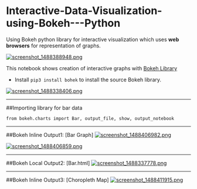 # Interactive-Data-Visualization-using-Bokeh---Python
Using Bokeh python library for interactive visualization which uses **web browsers** for representation of graphs.

[![screenshot_1488388948.png](https://postimg.cc/a61eqip0z/screenshot_1488388948.png)](https://postimg.cc/image/yzayr681b/)

This notebook shows creation of interactive graphs with [Bokeh Library](http://bokeh.pydata.org/en/latest/docs/installation.html)

* Install `pip3 install bohek` to install the source Bokeh library.

[![screenshot_1488338406.png](https://postimg.cc/ckk3jgqib/screenshot_1488338406.png)](https://postimg.cc/image/a38cc76lr/)


- - - -



##Importing library for bar data
```
from bokeh.charts import Bar, output_file, show, output_notebook
```


- - - -
##Bokeh Inline Output1: [Bar Graph]
[![screenshot_1488406982.png](https://s19.postimg.cc/k60wk5po3/screenshot_1488406982.png)](https://postimg.cc/image/npmu9ysdr/)

[![screenshot_1488406859.png](https://s19.postimg.cc/urkrw5vzn/screenshot_1488406859.png)](https://postimg.cc/image/u21zjsvfz/)

- - - -

##Bokeh Local Output2: [Bar.html]
[![screenshot_1488337778.png](https://s19.postimg.cc/jjy5itqgj/screenshot_1488337778.png)](https://postimg.cc/image/qn60yfvvz/)


- - - -

##Bokeh Inline Output3: [Choropleth Map]
[![screenshot_1488411915.png](https://postimg.cc/h0gaty71v/screenshot_1488411915.png)](https://postimg.cc/image/j50nv18of/)



